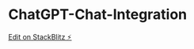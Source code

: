 # ChatGPT-Chat-Integration

[Edit on StackBlitz ⚡️](https://stackblitz.com/edit/stackblitz-starters-yykbnq)